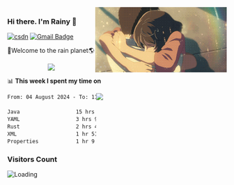 <img  align='right' height="150" src="https://github.com/LikeRainDay/LikeRainDay/blob/master/pic/img_rain_1.gif?raw=true">



### Hi there. I'm Rainy :lemon:

[![csdn](https://img.shields.io/badge/-csdn-c14438?style=flat-square&logo=c&logoColor=white)](https://blog.csdn.net/qq_15807167)
[![Gmail Badge](https://img.shields.io/badge/-gmail-c14438?style=flat-square&logo=Gmail&logoColor=white&link=mailto:houshuai0816@gmail.com)](mailto:houshuai0816@gmail.com)

🚀Welcome to the rain planet🌎

<center>
<img align='center'  src="https://source.unsplash.com/user/rainyhehe/likes">
</center>

📊 **This week I spent my time on**

<img align='right'   width="300" src="https://github-readme-stats.vercel.app/api?username=LikeRainDay&show_icons=true&title_color=fff&icon_color=79ff97&text_color=9f9f9f&bg_color=151515&count_private=true">

<!--START_SECTION:waka-->

```txt
From: 04 August 2024 - To: 11 August 2024

Java                  15 hrs 42 mins  █████████████░░░░░░░░░░░░   52.49 %
YAML                  3 hrs 9 mins    ██▓░░░░░░░░░░░░░░░░░░░░░░   10.55 %
Rust                  2 hrs 47 mins   ██▒░░░░░░░░░░░░░░░░░░░░░░   09.30 %
XML                   1 hr 51 mins    █▓░░░░░░░░░░░░░░░░░░░░░░░   06.24 %
Properties            1 hr 9 mins     █░░░░░░░░░░░░░░░░░░░░░░░░   03.88 %
```

<!--END_SECTION:waka-->

### Visitors Count
<img align="left" src = "https://profile-counter.glitch.me/LikeRainDay/count.svg" alt ="Loading">
